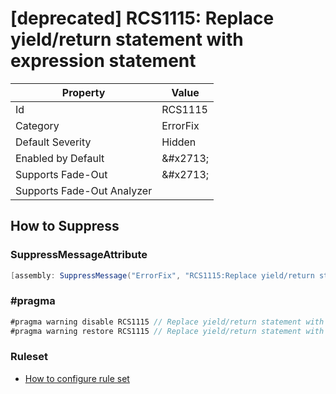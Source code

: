 # \[deprecated\] RCS1115: Replace yield/return statement with expression statement

| Property | Value |
| -------- | ----- |
| Id | RCS1115 |
| Category | ErrorFix |
| Default Severity | Hidden |
| Enabled by Default | &\#x2713; |
| Supports Fade\-Out | &\#x2713; |
| Supports Fade\-Out Analyzer |  |

## How to Suppress

### SuppressMessageAttribute

```csharp
[assembly: SuppressMessage("ErrorFix", "RCS1115:Replace yield/return statement with expression statement.", Justification = "<Pending>")]
```

### \#pragma

```csharp
#pragma warning disable RCS1115 // Replace yield/return statement with expression statement.
#pragma warning restore RCS1115 // Replace yield/return statement with expression statement.
```

### Ruleset

* [How to configure rule set](../HowToConfigureAnalyzers.md)
